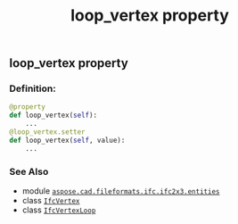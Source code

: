 ﻿---
title: loop_vertex property
second_title: Aspose.CAD for Python via .NET API References
description: 
type: docs
weight: 60
url: /python-net/aspose.cad.fileformats.ifc.ifc2x3.entities/ifcvertexloop/loop_vertex/
is_root: false
---

## loop_vertex property

### Definition:
```python
@property
def loop_vertex(self):
    ...
@loop_vertex.setter
def loop_vertex(self, value):
    ...
```

### See Also
* module [`aspose.cad.fileformats.ifc.ifc2x3.entities`](../../)
* class [`IfcVertex`](/cad/python-net/aspose.cad.fileformats.ifc.ifc2x3.entities/ifcvertex)
* class [`IfcVertexLoop`](/cad/python-net/aspose.cad.fileformats.ifc.ifc2x3.entities/ifcvertexloop)
